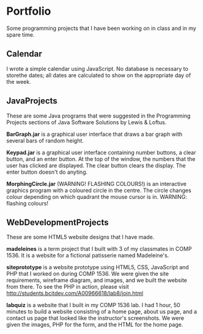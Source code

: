 # Portfolio
Some programming projects that I have been working on in class and in
my spare time.

## Calendar
I wrote a simple calendar using JavaScript. No database is necessary to 
storethe dates; all dates are calculated to show on the appropriate day 
of the week.

## JavaProjects
These are some Java programs that were suggested in the Programming 
Projects sections of Java Software Solutions by Lewis & Loftus.

**BarGraph.jar** is a graphical user interface that draws a bar graph
with several bars of random height.

**Keypad.jar** is a graphical user interface containing number buttons, a 
clear button, and an enter button. At the top of the window, the 
numbers that the user has clicked are displayed. The clear button 
clears the display. The enter button doesn't do anyting.

**MorphingCircle.jar** (WARNING! FLASHING COLOURS!) is an interactive 
graphics program with a coloured circle in the centre. The circle changes 
colour depending on which quadrant the mouse cursor is in. 
WARNING: flashing colours!

## WebDevelopmentProjects
These are some HTML5 website designs that I have made.

**madeleines** is a term project that I built with 3 of my classmates in
COMP 1536. It is a website for a fictional patisserie named Madeleine's.

**siteprototype** is a website prototype using HTML5, CSS, JavaScript and
PHP that I worked on during COMP 1536. We were given the site 
requirements, wireframe diagram, and images, and we built the website
from there. To see the PHP in action, please
visit http://students.bcitdev.com/A00966618/lab8/join.html

**labquiz** is a website that I built in my COMP 1536 lab. I had 1 hour,
50 minutes to build a website consisting of a home page, about us page,
and a contact us page that looked like the instructor's screenshots. We
were given the images, PHP for the form, and the HTML for the home page.